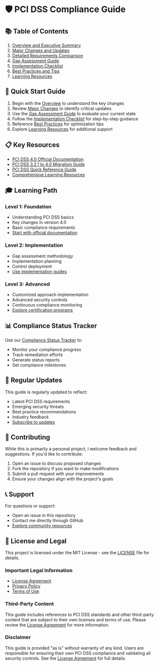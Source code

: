 # 🛡️ PCI DSS Compliance Guide

## 📚 Table of Contents

1. [Overview and Executive Summary](docs/01-overview.md)
2. [Major Changes and Updates](docs/02-major-changes.md)
3. [Detailed Requirements Comparison](docs/03-requirements-comparison.md)
4. [Gap Assessment Guide](docs/04-gap-assessment.md)
5. [Implementation Checklist](docs/05-implementation-checklist.md)
6. [Best Practices and Tips](docs/06-best-practices.md)
7. [Learning Resources](docs/resources/learning-resources.md)

## 🎯 Quick Start Guide

1. Begin with the [Overview](docs/01-overview.md) to understand the key changes
2. Review [Major Changes](docs/02-major-changes.md) to identify critical updates
3. Use the [Gap Assessment Guide](docs/04-gap-assessment.md) to evaluate your current state
4. Follow the [Implementation Checklist](docs/05-implementation-checklist.md) for step-by-step guidance
5. Reference [Best Practices](docs/06-best-practices.md) for optimization tips
6. Explore [Learning Resources](docs/resources/learning-resources.md) for additional support

## 📋 Key Resources

- [PCI DSS 4.0 Official Documentation](https://www.pcisecuritystandards.org/document_library)
- [PCI DSS 3.2.1 to 4.0 Migration Guide](https://www.pcisecuritystandards.org/documents/PCI_DSS_v4_0_Migration_Guide.pdf)
- [PCI DSS Quick Reference Guide](https://www.pcisecuritystandards.org/documents/PCI_DSS_QRGv4_0.pdf)
- [Comprehensive Learning Resources](docs/resources/learning-resources.md)

## 🎓 Learning Path

### Level 1: Foundation
- Understanding PCI DSS basics
- Key changes in version 4.0
- Basic compliance requirements
- [Start with official documentation](docs/resources/learning-resources.md#documentation)

### Level 2: Implementation
- Gap assessment methodology
- Implementation planning
- Control deployment
- [Use implementation guides](docs/resources/learning-resources.md#implementation-guides)

### Level 3: Advanced
- Customized approach implementation
- Advanced security controls
- Continuous compliance monitoring
- [Explore certification programs](docs/resources/learning-resources.md#certification-programs)

## 📊 Compliance Status Tracker

Use our [Compliance Status Tracker](docs/tools/compliance-tracker.md) to:
- Monitor your compliance progress
- Track remediation efforts
- Generate status reports
- Set compliance milestones

## 🔄 Regular Updates

This guide is regularly updated to reflect:
- Latest PCI DSS requirements
- Emerging security threats
- Best practice recommendations
- Industry feedback
- [Subscribe to updates](docs/resources/learning-resources.md#regular-updates)

## 🤝 Contributing

While this is primarily a personal project, I welcome feedback and suggestions. If you'd like to contribute:
1. Open an issue to discuss proposed changes
2. Fork the repository if you want to make modifications
3. Submit a pull request with your improvements
4. Ensure your changes align with the project's goals

## 📞 Support

For questions or support:
- Open an issue in this repository
- Contact me directly through GitHub
- [Explore community resources](docs/resources/learning-resources.md#community-resources)

## 📜 License and Legal

This project is licensed under the MIT License - see the [LICENSE](LICENSE) file for details.

### Important Legal Information
- [License Agreement](docs/legal/license-agreement.md)
- [Privacy Policy](docs/legal/privacy-policy.md)
- [Terms of Use](docs/legal/terms-of-use.md)

### Third-Party Content
This guide includes references to PCI DSS standards and other third-party content that are subject to their own licenses and terms of use. Please review the [License Agreement](docs/legal/license-agreement.md) for more information.

### Disclaimer
This guide is provided "as is" without warranty of any kind. Users are responsible for ensuring their own PCI DSS compliance and validating all security controls. See the [License Agreement](docs/legal/license-agreement.md) for full details. 